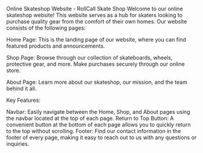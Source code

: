 Online Skateshop Website - RollCall Skate Shop
Welcome to our online skateshop website! This website serves as a hub for skaters looking to purchase quality gear from the comfort of their own homes. Our website consists of the following pages:

Home Page: This is the landing page of our website, where you can find featured products and announcements.

Shop Page: Browse through our collection of skateboards, wheels, protective gear, and more. Make purchases securely through our online store.

About Page: Learn more about our skateshop, our mission, and the team behind it all.

Key Features:

Navbar: Easily navigate between the Home, Shop, and About pages using the navbar located at the top of each page.
Return to Top Button: A convenient button at the bottom of each page allows you to quickly return to the top without scrolling.
Footer: Find our contact information in the footer of every page, making it easy to reach out to us with any questions or inquiries.